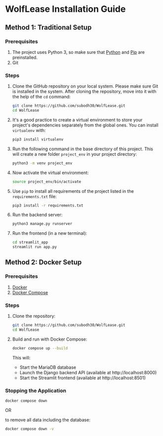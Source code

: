 # WolfLease Installation Guide

## Method 1: Traditional Setup

### Prerequisites

1. The project uses Python 3, so make sure that [Python](https://www.python.org/downloads/) and [Pip](https://pip.pypa.io/en/stable/installation/) are preinstalled.
2. Git

### Steps

1. Clone the GitHub repository on your local system. Please make sure Git is installed in the system. After cloning the repository, move into it with the help of the `cd` command:

   ```bash
   git clone https://github.com/subodh30/WolfLease.git
   cd WolfLease
   ```

2. It's a good practice to create a virtual environment to store your project's dependencies separately from the global ones. You can install `virtualenv` with:

   ```bash
   pip3 install virtualenv
   ```

3. Run the following command in the base directory of this project. This will create a new folder `project_env` in your project directory:

   ```bash
   python3 -m venv project_env
   ```

4. Now activate the virtual environment:

   ```bash
   source project_env/bin/activate
   ```

5. Use `pip` to install all requirements of the project listed in the `requirements.txt` file:

   ```bash
   pip3 install -r requirements.txt
   ```

6. Run the backend server:

   ```bash
   python3 manage.py runserver
   ```

7. Run the frontend (in a new terminal):
   ```bash
   cd streamlit_app
   streamlit run app.py
   ```

## Method 2: Docker Setup

### Prerequisites

1. [Docker](https://docs.docker.com/get-docker/)
2. [Docker Compose](https://docs.docker.com/compose/install/)

### Steps

1. Clone the repository:

   ```bash
   git clone https://github.com/subodh30/WolfLease.git
   cd WolfLease
   ```

2. Build and run with Docker Compose:

   ```bash
   docker compose up --build
   ```

   This will:

   - Start the MariaDB database
   - Launch the Django backend API (available at http://localhost:8000)
   - Start the Streamlit frontend (available at http://localhost:8501)

### Stopping the Application

```bash
docker compose down
```

OR

to remove all data including the database:

```bash
docker compose down -v
```
